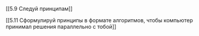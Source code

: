 [[5.9 Следуй принципам]]

[[5.11 Сформулируй принципы в формате алгоритмов, чтобы компьютер принимал решения параллельно с тобой]]
